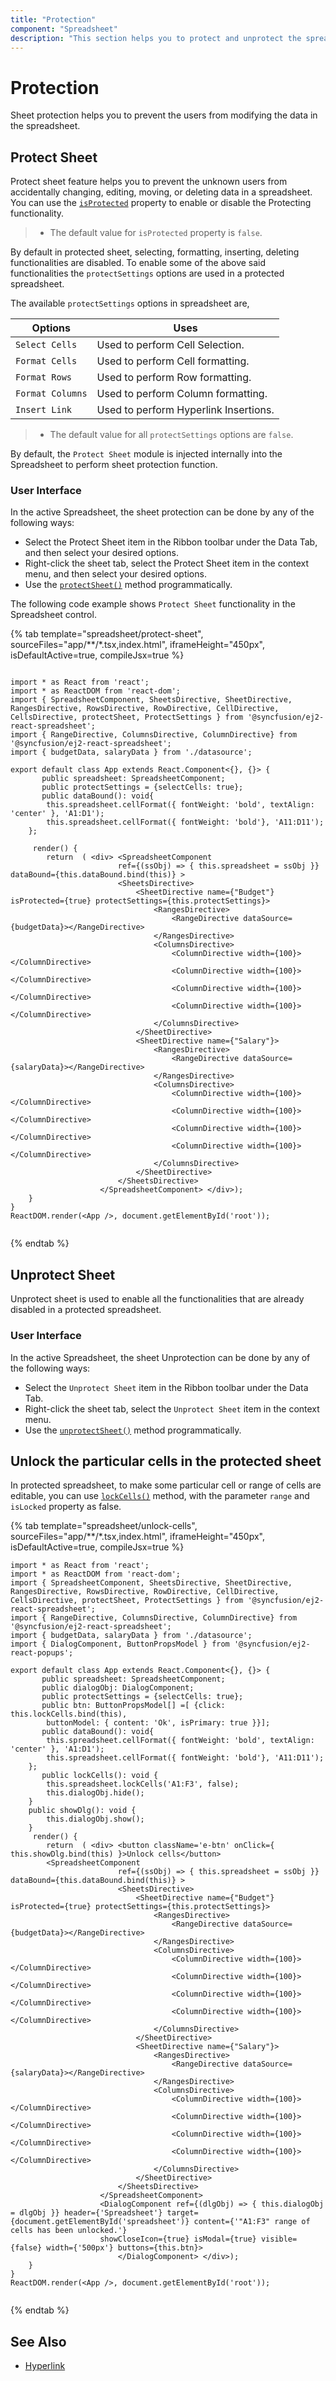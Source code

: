 ```yaml
---
title: "Protection"
component: "Spreadsheet"
description: "This section helps you to protect and unprotect the spreadsheet."
---
```


# Protection

Sheet protection helps you to prevent the users from modifying the data in the spreadsheet.

## Protect Sheet

Protect sheet feature helps you to prevent the unknown users from accidentally changing, editing, moving, or deleting data in a spreadsheet.
You can use the [`isProtected`](../api/spreadsheet/#isProtected) property to enable or disable the Protecting functionality.

> * The default value for `isProtected` property is `false`.

By default in protected sheet, selecting, formatting, inserting, deleting functionalities are disabled. To enable some of the above said functionalities
the `protectSettings` options are used in a protected spreadsheet.

The available `protectSettings` options in spreadsheet are,

| Options | Uses |
|-----|------|
| `Select Cells` | Used to perform Cell Selection. |
| `Format Cells` | Used to perform Cell formatting. |
| `Format Rows` | Used to perform Row formatting. |
| `Format Columns` | Used to perform Column formatting. |
| `Insert Link` | Used to perform Hyperlink Insertions. |

> * The default value for all `protectSettings` options are `false`.

By default, the `Protect Sheet` module is injected internally into the Spreadsheet to perform sheet protection function.

### User Interface

In the active Spreadsheet, the sheet protection can be done by any of the following ways:

* Select the Protect Sheet item in the Ribbon toolbar under the Data Tab, and then select your desired options.
* Right-click the sheet tab, select the Protect Sheet item in the context menu, and then select your desired options.
* Use the [`protectSheet()`](../api/spreadsheet/#protectSheet) method programmatically.

The following code example shows `Protect Sheet` functionality in the Spreadsheet control.

{% tab template="spreadsheet/protect-sheet", sourceFiles="app/**/*.tsx,index.html", iframeHeight="450px", isDefaultActive=true, compileJsx=true %}

```tsx

import * as React from 'react';
import * as ReactDOM from 'react-dom';
import { SpreadsheetComponent, SheetsDirective, SheetDirective, RangesDirective, RowsDirective, RowDirective, CellDirective, CellsDirective, protectSheet, ProtectSettings } from '@syncfusion/ej2-react-spreadsheet';
import { RangeDirective, ColumnsDirective, ColumnDirective} from '@syncfusion/ej2-react-spreadsheet';
import { budgetData, salaryData } from './datasource';

export default class App extends React.Component<{}, {}> {
       public spreadsheet: SpreadsheetComponent;
       public protectSettings = {selectCells: true};
       public dataBound(): void{
        this.spreadsheet.cellFormat({ fontWeight: 'bold', textAlign: 'center' }, 'A1:D1');
        this.spreadsheet.cellFormat({ fontWeight: 'bold'}, 'A11:D11');
    };
  
     render() {
        return  ( <div> <SpreadsheetComponent
                        ref={(ssObj) => { this.spreadsheet = ssObj }} dataBound={this.dataBound.bind(this)} >
                        <SheetsDirective>
                            <SheetDirective name={"Budget"} isProtected={true} protectSettings={this.protectSettings}>
                                <RangesDirective>
                                    <RangeDirective dataSource={budgetData}></RangeDirective>
                                </RangesDirective>
                                <ColumnsDirective>
                                    <ColumnDirective width={100}></ColumnDirective>
                                    <ColumnDirective width={100}></ColumnDirective>
                                    <ColumnDirective width={100}></ColumnDirective>
                                    <ColumnDirective width={100}></ColumnDirective>
                                </ColumnsDirective>
                            </SheetDirective>
                            <SheetDirective name={"Salary"}>
                                <RangesDirective>
                                    <RangeDirective dataSource={salaryData}></RangeDirective>
                                </RangesDirective>
                                <ColumnsDirective>
                                    <ColumnDirective width={100}></ColumnDirective>
                                    <ColumnDirective width={100}></ColumnDirective>
                                    <ColumnDirective width={100}></ColumnDirective>
                                    <ColumnDirective width={100}></ColumnDirective>
                                </ColumnsDirective>
                            </SheetDirective>
                        </SheetsDirective>
                    </SpreadsheetComponent> </div>);
    }
}
ReactDOM.render(<App />, document.getElementById('root'));


```

{% endtab %}

## Unprotect Sheet

Unprotect sheet is used to enable all the functionalities that are already disabled in a protected spreadsheet.

### User Interface

In the active Spreadsheet, the sheet Unprotection can be done by any of the following ways:

* Select the `Unprotect Sheet` item in the Ribbon toolbar under the Data Tab.
* Right-click the sheet tab, select the `Unprotect Sheet` item in the context menu.
* Use the [`unprotectSheet()`](../api/spreadsheet/#unprotectSheet) method programmatically.

## Unlock the particular cells in the protected sheet

In protected spreadsheet, to make some particular cell or range of cells are editable, you can use [`lockCells()`](../api/spreadsheet/#lockCells) method, with the parameter `range` and `isLocked` property as false.

{% tab template="spreadsheet/unlock-cells", sourceFiles="app/**/*.tsx,index.html", iframeHeight="450px", isDefaultActive=true, compileJsx=true %}

```tsx
import * as React from 'react';
import * as ReactDOM from 'react-dom';
import { SpreadsheetComponent, SheetsDirective, SheetDirective, RangesDirective, RowsDirective, RowDirective, CellDirective, CellsDirective, protectSheet, ProtectSettings } from '@syncfusion/ej2-react-spreadsheet';
import { RangeDirective, ColumnsDirective, ColumnDirective} from '@syncfusion/ej2-react-spreadsheet';
import { budgetData, salaryData } from './datasource';
import { DialogComponent, ButtonPropsModel } from '@syncfusion/ej2-react-popups';

export default class App extends React.Component<{}, {}> {
       public spreadsheet: SpreadsheetComponent;
       public dialogObj: DialogComponent;
       public protectSettings = {selectCells: true};
       public btn: ButtonPropsModel[] =[ {click: this.lockCells.bind(this),
        buttonModel: { content: 'Ok', isPrimary: true }}];
       public dataBound(): void{
        this.spreadsheet.cellFormat({ fontWeight: 'bold', textAlign: 'center' }, 'A1:D1');
        this.spreadsheet.cellFormat({ fontWeight: 'bold'}, 'A11:D11');
    };
       public lockCells(): void {
        this.spreadsheet.lockCells('A1:F3', false);
        this.dialogObj.hide();
    }
    public showDlg(): void {
        this.dialogObj.show();
    }
     render() {
        return  ( <div> <button className='e-btn' onClick={ this.showDlg.bind(this) }>Unlock cells</button>
        <SpreadsheetComponent
                        ref={(ssObj) => { this.spreadsheet = ssObj }} dataBound={this.dataBound.bind(this)} >
                        <SheetsDirective>
                            <SheetDirective name={"Budget"} isProtected={true} protectSettings={this.protectSettings}>
                                <RangesDirective>
                                    <RangeDirective dataSource={budgetData}></RangeDirective>
                                </RangesDirective>
                                <ColumnsDirective>
                                    <ColumnDirective width={100}></ColumnDirective>
                                    <ColumnDirective width={100}></ColumnDirective>
                                    <ColumnDirective width={100}></ColumnDirective>
                                    <ColumnDirective width={100}></ColumnDirective>
                                </ColumnsDirective>
                            </SheetDirective>
                            <SheetDirective name={"Salary"}>
                                <RangesDirective>
                                    <RangeDirective dataSource={salaryData}></RangeDirective>
                                </RangesDirective>
                                <ColumnsDirective>
                                    <ColumnDirective width={100}></ColumnDirective>
                                    <ColumnDirective width={100}></ColumnDirective>
                                    <ColumnDirective width={100}></ColumnDirective>
                                    <ColumnDirective width={100}></ColumnDirective>
                                </ColumnsDirective>
                            </SheetDirective>
                        </SheetsDirective>
                    </SpreadsheetComponent>
                    <DialogComponent ref={(dlgObj) => { this.dialogObj = dlgObj }} header={'Spreadsheet'} target={document.getElementById('spreadsheet')} content={'"A1:F3" range of cells has been unlocked.'}
                    showCloseIcon={true} isModal={true} visible={false} width={'500px'} buttons={this.btn}>
                        </DialogComponent> </div>);
    }
}
ReactDOM.render(<App />, document.getElementById('root'));


```

{% endtab %}

## See Also

* [Hyperlink](./link)